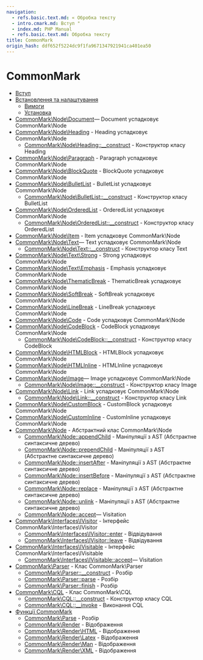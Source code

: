 ```yaml
---
navigation:
  - refs.basic.text.md: « Обробка тексту
  - intro.cmark.md: Вступ "
  - index.md: PHP Manual
  - refs.basic.text.md: Обробка тексту
title: CommonMark
origin_hash: ddf652f5224dc9f1fa9671347921941ca401ea50
---
```

# CommonMark

-   [Вступ](intro.cmark.md)
-   [Встановлення та налаштування](cmark.setup.md)
    -   [Вимоги](cmark.requirements.md)
    -   [Установка](cmark.installation.md)
-   [CommonMark\\Node\\Document](class.commonmark-node-document.md)— Document успадковує CommonMark\\Node
-   [CommonMark\\Node\\Heading](class.commonmark-node-heading.md) \- Heading успадковує CommonMark\\Node
    -   [CommonMark\\Node\\Heading::\_\_construct](commonmark-node-heading.construct.md) \- Конструктор класу Heading
-   [CommonMark\\Node\\Paragraph](class.commonmark-node-paragraph.md) \- Paragraph успадковує CommonMark\\Node
-   [CommonMark\\Node\\BlockQuote](class.commonmark-node-blockquote.md) \- BlockQuote успадковує CommonMark\\Node
-   [CommonMark\\Node\\BulletList](class.commonmark-node-bulletlist.md) \- BulletList успадковує CommonMark\\Node
    -   [CommonMark\\Node\\BulletList::\_\_construct](commonmark-node-bulletlist.construct.md) \- Конструктор класу BulletList
-   [CommonMark\\Node\\OrderedList](class.commonmark-node-orderedlist.md) \- OrderedList успадковує CommonMark\\Node
    -   [CommonMark\\Node\\OrderedList::\_\_construct](commonmark-node-orderedlist.construct.md) \- Конструктор класу OrderedList
-   [CommonMark\\Node\\Item](class.commonmark-node-item.md) \- Item успадковує CommonMark\\Node
-   [CommonMark\\Node\\Text](class.commonmark-node-text.md)— Text успадковує CommonMark\\Node
    -   [CommonMark\\Node\\Text::\_\_construct](commonmark-node-text.construct.md) \- Конструктор класу Text
-   [CommonMark\\Node\\Text\\Strong](class.commonmark-node-text-strong.md) \- Strong успадковує CommonMark\\Node
-   [CommonMark\\Node\\Text\\Emphasis](class.commonmark-node-text-emphasis.md) \- Emphasis успадковує CommonMark\\Node
-   [CommonMark\\Node\\ThematicBreak](class.commonmark-node-thematicbreak.md) \- ThematicBreak успадковує CommonMark\\Node
-   [CommonMark\\Node\\SoftBreak](class.commonmark-node-softbreak.md) \- SoftBreak успадковує CommonMark\\Node
-   [CommonMark\\Node\\LineBreak](class.commonmark-node-linebreak.md) \- LineBreak успадковує CommonMark\\Node
-   [CommonMark\\Node\\Code](class.commonmark-node-code.md) \- Code успадковує CommonMark\\Node
-   [CommonMark\\Node\\CodeBlock](class.commonmark-node-codeblock.md) \- CodeBlock успадковує CommonMark\\Node
    -   [CommonMark\\Node\\CodeBlock::\_\_construct](commonmark-node-codeblock.construct.md) \- Конструктор класу CodeBlock
-   [CommonMark\\Node\\HTMLBlock](class.commonmark-node-htmlblock.md) \- HTMLBlock успадковує CommonMark\\Node
-   [CommonMark\\Node\\HTMLInline](class.commonmark-node-htmlinline.md) \- HTMLInline успадковує CommonMark\\Node
-   [CommonMark\\Node\\Image](class.commonmark-node-image.md)— Image успадковує CommonMark\\Node
    -   [CommonMark\\Node\\Image::\_\_construct](commonmark-node-image.construct.md) \- Конструктор класу Image
-   [CommonMark\\Node\\Link](class.commonmark-node-link.md) \- Link успадковує CommonMark\\Node
    -   [CommonMark\\Node\\Link::\_\_construct](commonmark-node-link.construct.md) \- Конструктор класу Link
-   [CommonMark\\Node\\CustomBlock](class.commonmark-node-customblock.md) \- CustomBlock успадковує CommonMark\\Node
-   [CommonMark\\Node\\CustomInline](class.commonmark-node-custominline.md) \- CustomInline успадковує CommonMark\\Node
-   [CommonMark\\Node](class.commonmark-node.md) \- Абстрактний клас CommonMark\\Node
    -   [CommonMark\\Node::appendChild](commonmark-node.appendchild.md) \- Маніпуляції з AST (Абстрактне синтаксичне дерево)
    -   [CommonMark\\Node::prependChild](commonmark-node.prependchild.md) \- Маніпуляції з AST (Абстрактне синтаксичне дерево)
    -   [CommonMark\\Node::insertAfter](commonmark-node.insertafter.md) \- Маніпуляції з AST (Абстрактне синтаксичне дерево)
    -   [CommonMark\\Node::insertBefore](commonmark-node.insertbefore.md) \- Маніпуляції з AST (Абстрактне синтаксичне дерево)
    -   [CommonMark\\Node::replace](commonmark-node.replace.md) \- Маніпуляції з AST (Абстрактне синтаксичне дерево)
    -   [CommonMark\\Node::unlink](commonmark-node.unlink.md) \- Маніпуляції з AST (Абстрактне синтаксичне дерево)
    -   [CommonMark\\Node::accept](commonmark-node.accept.md)— Visitation
-   [CommonMark\\Interfaces\\IVisitor](class.commonmark-interfaces-ivisitor.md) \- Інтерфейс CommonMark\\Interfaces\\IVisitor
    -   [CommonMark\\Interfaces\\IVisitor::enter](commonmark-interfaces-ivisitor.enter.md) \- Відвідування
    -   [CommonMark\\Interfaces\\IVisitor::leave](commonmark-interfaces-ivisitor.leave.md) \- Відвідування
-   [CommonMark\\Interfaces\\IVisitable](class.commonmark-interfaces-ivisitable.md) \- Інтерфейс CommonMark\\Interfaces\\IVisitable
    -   [CommonMark\\Interfaces\\IVisitable::accept](commonmark-interfaces-ivisitable.accept.md)— Visitation
-   [CommonMark\\Parser](class.commonmark-parser.md) \- Клас CommonMark\\Parser
    -   [CommonMark\\Parser::\_\_construct](commonmark-parser.construct.md) \- Розбір
    -   [CommonMark\\Parser::parse](commonmark-parser.parse.md) \- Розбір
    -   [CommonMark\\Parser::finish](commonmark-parser.finish.md) \- Розбір
-   [CommonMark\\CQL](class.commonmark-cql.md) \- Клас CommonMark\\CQL
    -   [CommonMark\\CQL::\_\_construct](commonmark-cql.construct.md) \- Конструктор класу CQL
    -   [CommonMark\\CQL::\_\_invoke](commonmark-cql.invoke.md) \- Виконання CQL
-   [Функції CommonMark](ref.cmark.md)
    -   [CommonMark\\Parse](function.commonmark-parse.md) \- Розбір
    -   [CommonMark\\Render](function.commonmark-render.md) \- Відображення
    -   [CommonMark\\Render\\HTML](function.commonmark-render-html.md) \- Відображення
    -   [CommonMark\\Render\\Latex](function.commonmark-render-latex.md) \- Відображення
    -   [CommonMark\\Render\\Man](function.commonmark-render-man.md) \- Відображення
    -   [CommonMark\\Render\\XML](function.commonmark-render-xml.md) \- Відображення
